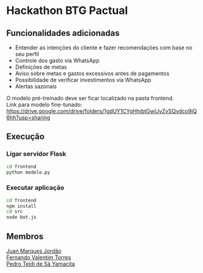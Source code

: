 # Hackathon BTG Pactual

## Funcionalidades adicionadas

- Entender as intenções do cliente e fazer recomendações com base no seu perfil
- Controle dos gasto via WhatsApp
- Definições de metas
- Aviso sobre metas e gastos excessivos antes de pagamentos
- Possibilidade de verificar investimentos via WhatsApp
- Alertas sazonais

O modelo pré-treinado deve ser ficar localizado na pasta frontend.<br>
Link para modelo fine-tunado: https://drive.google.com/drive/folders/1gdUY1CYgHhibtGwIJvZvSQvdco9jQ6hh?usp=sharing

## Execução

### Ligar servidor Flask

```bash
cd frontend
python modelo.py
```

### Executar aplicação
```bash
cd frontend
npm install
cd src
node bot.js
```

## Membros

[Juan Marques Jordão](github.com/JustTheHero)<br>
[Fernando Valentim Torres](github.com/fernandovtorres)<br>
[Pedro Teidi de Sá Yamacita](github.com/PedroYamacita)
